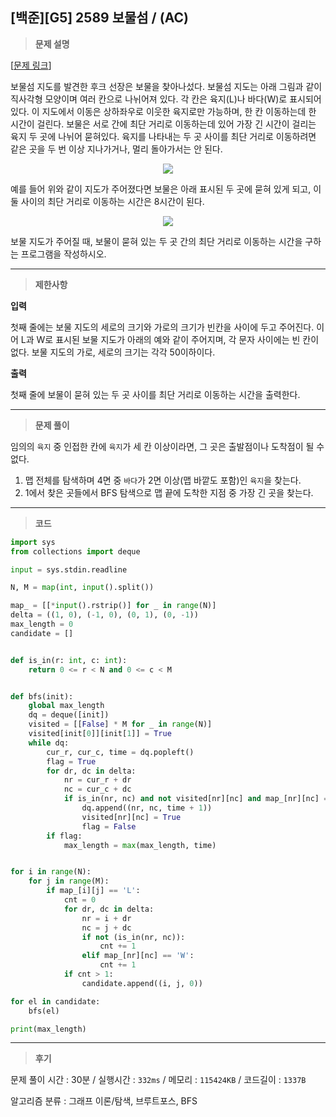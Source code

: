 [백준][G5] 2589 보물섬 / (AC)
---
> **문제 설명**


[[문제 링크](https://www.acmicpc.net/problem/2589)]

보물섬 지도를 발견한 후크 선장은 보물을 찾아나섰다. 보물섬 지도는 아래 그림과 같이 직사각형 모양이며 여러 칸으로 나뉘어져 있다. 각 칸은 육지(L)나 바다(W)로 표시되어 있다. 이 지도에서 이동은 상하좌우로 이웃한 육지로만 가능하며, 한 칸 이동하는데 한 시간이 걸린다. 보물은 서로 간에 최단 거리로 이동하는데 있어 가장 긴 시간이 걸리는 육지 두 곳에 나뉘어 묻혀있다. 육지를 나타내는 두 곳 사이를 최단 거리로 이동하려면 같은 곳을 두 번 이상 지나가거나, 멀리 돌아가서는 안 된다.

<div align="center">
<img src="https://www.acmicpc.net/upload/images/c1bYIsKpI6m317EAx.jpg">
</div>

예를 들어 위와 같이 지도가 주어졌다면 보물은 아래 표시된 두 곳에 묻혀 있게 되고, 이 둘 사이의 최단 거리로 이동하는 시간은 8시간이 된다.

<div align="center">
<img src="https://www.acmicpc.net/upload/images/XqDkWCRUWbzZ.jpg">
</div>

보물 지도가 주어질 때, 보물이 묻혀 있는 두 곳 간의 최단 거리로 이동하는 시간을 구하는 프로그램을 작성하시오.


---

> **제한사항**
>

**입력**

첫째 줄에는 보물 지도의 세로의 크기와 가로의 크기가 빈칸을 사이에 두고 주어진다. 이어 L과 W로 표시된 보물 지도가 아래의 예와 같이 주어지며, 각 문자 사이에는 빈 칸이 없다. 보물 지도의 가로, 세로의 크기는 각각 50이하이다.


**출력**

첫째 줄에 보물이 묻혀 있는 두 곳 사이를 최단 거리로 이동하는 시간을 출력한다.

---

> **문제 풀이**

임의의 `육지` 중 인접한 칸에 `육지`가 세 칸 이상이라면, 그 곳은 출발점이나 도착점이 될 수 없다.

1. 맵 전체를 탐색하며 4면 중 `바다`가 2면 이상(맵 바깥도 포함)인 `육지`을 찾는다.
2. 1에서 찾은 곳들에서 BFS 탐색으로 맵 끝에 도착한 지점 중 가장 긴 곳을 찾는다.

---

> **코드**


```python
import sys
from collections import deque

input = sys.stdin.readline

N, M = map(int, input().split())

map_ = [[*input().rstrip()] for _ in range(N)]
delta = ((1, 0), (-1, 0), (0, 1), (0, -1))
max_length = 0
candidate = []


def is_in(r: int, c: int):
    return 0 <= r < N and 0 <= c < M


def bfs(init):
    global max_length
    dq = deque([init])
    visited = [[False] * M for _ in range(N)]
    visited[init[0]][init[1]] = True
    while dq:
        cur_r, cur_c, time = dq.popleft()
        flag = True
        for dr, dc in delta:
            nr = cur_r + dr
            nc = cur_c + dc
            if is_in(nr, nc) and not visited[nr][nc] and map_[nr][nc] == 'L':
                dq.append((nr, nc, time + 1))
                visited[nr][nc] = True
                flag = False
        if flag:
            max_length = max(max_length, time)


for i in range(N):
    for j in range(M):
        if map_[i][j] == 'L':
            cnt = 0
            for dr, dc in delta:
                nr = i + dr
                nc = j + dc
                if not (is_in(nr, nc)):
                    cnt += 1
                elif map_[nr][nc] == 'W':
                    cnt += 1
            if cnt > 1:
                candidate.append((i, j, 0))

for el in candidate:
    bfs(el)

print(max_length)
```

---

> **후기**



문제 풀이 시간 : 30분 / 실행시간 : `332ms` / 메모리 : `115424KB` / 코드길이 : `1337B`

알고리즘 분류 : 그래프 이론/탐색, 브루트포스, BFS